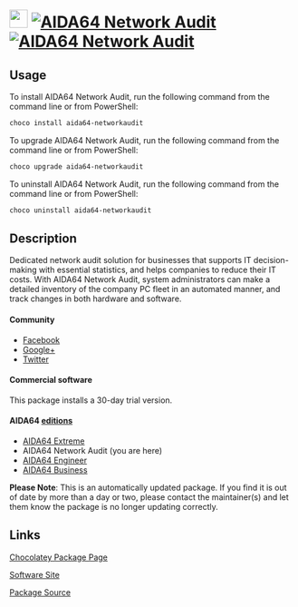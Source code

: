 ﻿# <img src="https://cdn.jsdelivr.net/gh/mkevenaar/chocolatey-packages@fb6e804fefc774a7d346389efc5fcc741da1a6f9/icons/aida64-networkaudit.png" width="32" height="32"/> [![AIDA64 Network Audit](https://img.shields.io/chocolatey/v/aida64-networkaudit.svg?label=AIDA64+Network+Audit)](https://chocolatey.org/packages/aida64-networkaudit) [![AIDA64 Network Audit](https://img.shields.io/chocolatey/dt/aida64-networkaudit.svg)](https://chocolatey.org/packages/aida64-networkaudit)

## Usage
To install AIDA64 Network Audit, run the following command from the command line or from PowerShell:
```powershell
choco install aida64-networkaudit
```

To upgrade AIDA64 Network Audit, run the following command from the command line or from PowerShell:
```powershell
choco upgrade aida64-networkaudit
```

To uninstall AIDA64 Network Audit, run the following command from the command line or from PowerShell:
```powershell
choco uninstall aida64-networkaudit
```

## Description
Dedicated network audit solution for businesses that supports IT decision-making with essential statistics, and helps companies to reduce their IT costs. With AIDA64 Network Audit, system administrators can make a detailed inventory of the company PC fleet in an automated manner, and track changes in both hardware and software.

#### Community
* [Facebook](https://www.facebook.com/AIDA64)
* [Google+](https://plus.google.com/+aida64)
* [Twitter](https://twitter.com/FinalWire)

#### Commercial software
This package installs a 30-day trial version.

#### AIDA64 [editions](http://www.aida64.com/compare-aida64-features)
* [AIDA64 Extreme](https://chocolatey.org/packages/aida64-extreme)
* AIDA64 Network Audit (you are here)
* [AIDA64 Engineer](https://chocolatey.org/packages/aida64-engineer)
* [AIDA64 Business](https://chocolatey.org/packages/aida64-business)

**Please Note**: This is an automatically updated package. If you find it is
out of date by more than a day or two, please contact the maintainer(s) and
let them know the package is no longer updating correctly.


## Links
[Chocolatey Package Page](https://chocolatey.org/packages/aida64-networkaudit)

[Software Site](http://www.aida64.com/products/aida64-network-audit)

[Package Source](https://github.com/mkevenaar/chocolatey-packages/tree/master/automatic/aida64-networkaudit)

